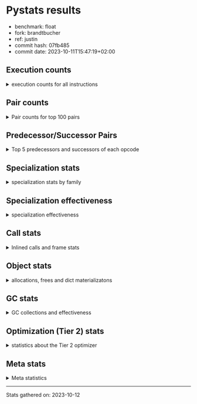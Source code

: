 
# Pystats results

- benchmark: float
- fork: brandtbucher
- ref: justin
- commit hash: 07fb485
- commit date: 2023-10-11T15:47:19+02:00

## Execution counts

<details>
<summary> execution counts for all instructions </summary>

|Name | Count | Self | Cumulative | Miss ratio | 
|---|---:|---:|---:|---:|
| LOAD_FAST | 30,068,220 | 16.7% | 16.7% |  |
| STORE_ATTR_SLOT | 18,019,140 | 10.0% | 26.7% |  |
| ENTER_EXECUTOR | 12,009,360 | 6.7% | 33.4% |  |
| BINARY_OP | 12,003,200 | 6.7% | 40.0% |  |
| LOAD_CONST | 12,000,300 | 6.7% | 46.7% |  |
| LOAD_GLOBAL_MODULE | 12,000,280 | 6.7% | 53.3% |  |
| LOAD_FAST_LOAD_FAST | 12,000,180 | 6.7% | 60.0% |  |
| CALL_BUILTIN_O | 12,000,060 | 6.7% | 66.7% |  |
| RETURN_CONST | 12,000,000 | 6.7% | 73.3% |  |
| STORE_FAST | 6,010,140 | 3.3% | 76.6% |  |
| CALL | 6,001,820 | 3.3% | 80.0% |  |
| RESUME_CHECK | 6,000,300 | 3.3% | 83.3% | 0.1% |
| COPY | 6,000,180 | 3.3% | 86.6% |  |
| BINARY_OP_MULTIPLY_FLOAT | 6,000,180 | 3.3% | 90.0% |  |
| POP_TOP | 6,000,120 | 3.3% | 93.3% |  |
| INTERPRETER_EXIT | 6,000,060 | 3.3% | 96.6% |  |
| STORE_SUBSCR_LIST_INT | 6,000,000 | 3.3% | 100.0% |  |
| LOAD_ATTR_SLOT | 38,640 | 0.0% | 100.0% |  |
| POP_JUMP_IF_FALSE | 9,720 | 0.0% | 100.0% |  |
| COMPARE_OP_FLOAT | 9,660 | 0.0% | 100.0% |  |
| RETURN_VALUE | 9,540 | 0.0% | 100.0% |  |
| JUMP_FORWARD | 4,800 | 0.0% | 100.0% |  |
| PUSH_NULL | 300 | 0.0% | 100.0% |  |
| SWAP | 180 | 0.0% | 100.0% |  |
| GET_ITER | 180 | 0.0% | 100.0% |  |
| CALL_PY_EXACT_ARGS | 180 | 0.0% | 100.0% |  |
| LOAD_DEREF | 120 | 0.0% | 100.0% |  |
| LOAD_ATTR_METHOD_NO_DICT | 120 | 0.0% | 100.0% |  |
| FOR_ITER_LIST | 120 | 0.0% | 100.0% |  |
| BINARY_OP_ADD_FLOAT | 120 | 0.0% | 100.0% |  |
| LOAD_GLOBAL | 100 | 0.0% | 100.0% |  |
| LOAD_ATTR_MODULE | 100 | 0.0% | 100.0% |  |
| NOP | 60 | 0.0% | 100.0% |  |
| LOAD_GLOBAL_BUILTIN | 60 | 0.0% | 100.0% |  |
| LOAD_ATTR | 60 | 0.0% | 100.0% |  |
| FOR_ITER_RANGE | 60 | 0.0% | 100.0% |  |
| COPY_FREE_VARS | 60 | 0.0% | 100.0% |  |
| COMPARE_OP_INT | 60 | 0.0% | 100.0% |  |
| CALL_FUNCTION_EX | 60 | 0.0% | 100.0% |  |
| CALL_BUILTIN_CLASS | 60 | 0.0% | 100.0% |  |
| BUILD_LIST | 60 | 0.0% | 100.0% |  |
| BINARY_SUBSCR_LIST_INT | 60 | 0.0% | 100.0% |  |
| BINARY_SLICE | 60 | 0.0% | 100.0% |  |
| BINARY_OP_SUBTRACT_FLOAT | 60 | 0.0% | 100.0% |  |
| COMPARE_OP | 20 | 0.0% | 100.0% |  |
| BINARY_SUBSCR | 20 | 0.0% | 100.0% |  |


</details>

## Pair counts

<details>
<summary> Pair counts for top 100 pairs </summary>

|Pair | Count | Self | Cumulative | 
|---|---:|---:|---:|
| LOAD_FAST STORE_ATTR_SLOT | 18,018,960 | 10.0% | 10.0% |
| LOAD_GLOBAL_MODULE LOAD_FAST | 12,000,120 | 6.7% | 16.7% |
| LOAD_FAST CALL_BUILTIN_O | 12,000,000 | 6.7% | 23.3% |
| LOAD_CONST BINARY_OP | 12,000,000 | 6.7% | 30.0% |
| BINARY_OP LOAD_FAST | 12,000,000 | 6.7% | 36.6% |
| LOAD_FAST_LOAD_FAST BINARY_OP_MULTIPLY_FLOAT | 6,000,180 | 3.3% | 40.0% |
| STORE_FAST LOAD_GLOBAL_MODULE | 6,000,120 | 3.3% | 43.3% |
| STORE_ATTR_SLOT RETURN_CONST | 6,000,060 | 3.3% | 46.6% |
| CACHE RESUME_CHECK | 6,000,060 | 3.3% | 50.0% |
| RESUME_CHECK LOAD_GLOBAL_MODULE | 6,000,040 | 3.3% | 53.3% |
| STORE_SUBSCR_LIST_INT ENTER_EXECUTOR | 6,000,000 | 3.3% | 56.6% |
| STORE_ATTR_SLOT STORE_FAST | 6,000,000 | 3.3% | 59.9% |
| STORE_ATTR_SLOT LOAD_FAST_LOAD_FAST | 6,000,000 | 3.3% | 63.3% |
| RETURN_CONST POP_TOP | 6,000,000 | 3.3% | 66.6% |
| RETURN_CONST INTERPRETER_EXIT | 6,000,000 | 3.3% | 69.9% |
| POP_TOP ENTER_EXECUTOR | 6,000,000 | 3.3% | 73.3% |
| LOAD_FAST_LOAD_FAST STORE_SUBSCR_LIST_INT | 6,000,000 | 3.3% | 76.6% |
| COPY LOAD_FAST | 6,000,000 | 3.3% | 79.9% |
| CALL_BUILTIN_O LOAD_CONST | 6,000,000 | 3.3% | 83.3% |
| CALL_BUILTIN_O COPY | 6,000,000 | 3.3% | 86.6% |
| CALL LOAD_FAST_LOAD_FAST | 6,000,000 | 3.3% | 89.9% |
| BINARY_OP_MULTIPLY_FLOAT LOAD_CONST | 6,000,000 | 3.3% | 93.2% |
| ENTER_EXECUTOR RETURN_CONST | 5,999,940 | 3.3% | 96.6% |
| ENTER_EXECUTOR CALL | 5,999,940 | 3.3% | 99.9% |
| LOAD_FAST LOAD_ATTR_SLOT | 38,460 | 0.0% | 99.9% |
| LOAD_ATTR_SLOT LOAD_FAST | 24,000 | 0.0% | 99.9% |
| STORE_ATTR_SLOT LOAD_FAST | 19,080 | 0.0% | 100.0% |
| POP_JUMP_IF_FALSE LOAD_FAST | 9,720 | 0.0% | 100.0% |
| LOAD_ATTR_SLOT COMPARE_OP_FLOAT | 9,660 | 0.0% | 100.0% |
| COMPARE_OP_FLOAT POP_JUMP_IF_FALSE | 9,660 | 0.0% | 100.0% |
| LOAD_FAST RETURN_VALUE | 9,480 | 0.0% | 100.0% |
| ENTER_EXECUTOR LOAD_FAST | 9,420 | 0.0% | 100.0% |
| STORE_FAST ENTER_EXECUTOR | 9,360 | 0.0% | 100.0% |
| RETURN_VALUE STORE_FAST | 9,360 | 0.0% | 100.0% |
| LOAD_ATTR_SLOT JUMP_FORWARD | 4,800 | 0.0% | 100.0% |
| JUMP_FORWARD LOAD_FAST | 4,800 | 0.0% | 100.0% |
| BINARY_OP BINARY_OP | 2,940 | 0.0% | 100.0% |
| CALL CALL | 1,540 | 0.0% | 100.0% |
| STORE_FAST LOAD_FAST | 540 | 0.0% | 100.0% |
| LOAD_FAST BINARY_OP | 260 | 0.0% | 100.0% |
| PUSH_NULL CALL | 240 | 0.0% | 100.0% |
| SWAP STORE_ATTR_SLOT | 180 | 0.0% | 100.0% |
| RESUME_CHECK LOAD_FAST | 180 | 0.0% | 100.0% |
| LOAD_FAST PUSH_NULL | 180 | 0.0% | 100.0% |
| LOAD_FAST LOAD_CONST | 180 | 0.0% | 100.0% |
| LOAD_FAST COPY | 180 | 0.0% | 100.0% |
| LOAD_ATTR_SLOT STORE_FAST | 180 | 0.0% | 100.0% |
| COPY LOAD_ATTR_SLOT | 180 | 0.0% | 100.0% |
| CALL_PY_EXACT_ARGS RESUME_CHECK | 180 | 0.0% | 100.0% |
| BINARY_OP SWAP | 180 | 0.0% | 100.0% |
| LOAD_FAST LOAD_ATTR_METHOD_NO_DICT | 120 | 0.0% | 100.0% |
| GET_ITER FOR_ITER_LIST | 120 | 0.0% | 100.0% |
| FOR_ITER_LIST STORE_FAST | 120 | 0.0% | 100.0% |
| CALL POP_TOP | 120 | 0.0% | 100.0% |
| BINARY_OP_MULTIPLY_FLOAT BINARY_OP_ADD_FLOAT | 120 | 0.0% | 100.0% |
| LOAD_FAST CALL_PY_EXACT_ARGS | 100 | 0.0% | 100.0% |
| LOAD_FAST CALL | 100 | 0.0% | 100.0% |
| STORE_FAST LOAD_DEREF | 60 | 0.0% | 100.0% |
| RETURN_VALUE RETURN_VALUE | 60 | 0.0% | 100.0% |
| RETURN_VALUE INTERPRETER_EXIT | 60 | 0.0% | 100.0% |
| RESUME_CHECK LOAD_CONST | 60 | 0.0% | 100.0% |
| PUSH_NULL LOAD_FAST | 60 | 0.0% | 100.0% |
| POP_TOP NOP | 60 | 0.0% | 100.0% |
| POP_TOP LOAD_FAST | 60 | 0.0% | 100.0% |
| NOP LOAD_DEREF | 60 | 0.0% | 100.0% |
| LOAD_GLOBAL_MODULE LOAD_FAST_LOAD_FAST | 60 | 0.0% | 100.0% |
| LOAD_GLOBAL_MODULE LOAD_ATTR_MODULE | 60 | 0.0% | 100.0% |
| LOAD_GLOBAL_BUILTIN LOAD_FAST | 60 | 0.0% | 100.0% |
| LOAD_GLOBAL LOAD_GLOBAL_MODULE | 60 | 0.0% | 100.0% |
| LOAD_FAST GET_ITER | 60 | 0.0% | 100.0% |
| LOAD_FAST CALL_FUNCTION_EX | 60 | 0.0% | 100.0% |
| LOAD_DEREF STORE_FAST | 60 | 0.0% | 100.0% |
| LOAD_DEREF PUSH_NULL | 60 | 0.0% | 100.0% |
| LOAD_CONST LOAD_CONST | 60 | 0.0% | 100.0% |
| LOAD_CONST BUILD_LIST | 60 | 0.0% | 100.0% |
| LOAD_CONST BINARY_SLICE | 60 | 0.0% | 100.0% |
| LOAD_ATTR_MODULE STORE_FAST | 60 | 0.0% | 100.0% |
| LOAD_ATTR_METHOD_NO_DICT LOAD_FAST | 60 | 0.0% | 100.0% |
| LOAD_ATTR_METHOD_NO_DICT CALL_PY_EXACT_ARGS | 60 | 0.0% | 100.0% |
| GET_ITER FOR_ITER_RANGE | 60 | 0.0% | 100.0% |
| FOR_ITER_RANGE STORE_FAST | 60 | 0.0% | 100.0% |
| COPY_FREE_VARS RESUME_CHECK | 60 | 0.0% | 100.0% |
| COMPARE_OP_INT POP_JUMP_IF_FALSE | 60 | 0.0% | 100.0% |
| CALL_FUNCTION_EX COPY_FREE_VARS | 60 | 0.0% | 100.0% |
| CALL_BUILTIN_O STORE_FAST | 60 | 0.0% | 100.0% |
| CALL_BUILTIN_CLASS GET_ITER | 60 | 0.0% | 100.0% |
| CALL STORE_FAST | 60 | 0.0% | 100.0% |
| CALL LOAD_FAST | 60 | 0.0% | 100.0% |
| BUILD_LIST LOAD_FAST | 60 | 0.0% | 100.0% |
| BINARY_SUBSCR_LIST_INT STORE_FAST | 60 | 0.0% | 100.0% |
| BINARY_SLICE GET_ITER | 60 | 0.0% | 100.0% |
| BINARY_OP_SUBTRACT_FLOAT STORE_FAST | 60 | 0.0% | 100.0% |
| BINARY_OP_MULTIPLY_FLOAT LOAD_FAST_LOAD_FAST | 60 | 0.0% | 100.0% |
| BINARY_OP_ADD_FLOAT LOAD_FAST_LOAD_FAST | 60 | 0.0% | 100.0% |
| BINARY_OP_ADD_FLOAT CALL_BUILTIN_O | 60 | 0.0% | 100.0% |
| BINARY_OP STORE_FAST | 60 | 0.0% | 100.0% |
| STORE_FAST LOAD_GLOBAL_BUILTIN | 40 | 0.0% | 100.0% |
| RETURN_VALUE LOAD_GLOBAL | 40 | 0.0% | 100.0% |
| LOAD_GLOBAL_MODULE LOAD_ATTR | 40 | 0.0% | 100.0% |
| LOAD_FAST CALL_BUILTIN_CLASS | 40 | 0.0% | 100.0% |


</details>

## Predecessor/Successor Pairs

<details>
<summary> Top 5 predecessors and successors of each opcode </summary>

### BINARY_SLICE

<details>
<summary> Successors and predecessors for BINARY_SLICE </summary>

|Predecessors | Count | Percentage | 
|---|---:|---:|
| LOAD_CONST | 60 | 100.0% |

|Successors | Count | Percentage | 
|---|---:|---:|
| GET_ITER | 60 | 100.0% |


</details>

### CACHE

<details>
<summary> Successors and predecessors for CACHE </summary>

|Predecessors | Count | Percentage | 
|---|---:|---:|

|Successors | Count | Percentage | 
|---|---:|---:|
| RESUME_CHECK | 6,000,060 | 100.0% |


</details>

### BINARY_SUBSCR

<details>
<summary> Successors and predecessors for BINARY_SUBSCR </summary>

|Predecessors | Count | Percentage | 
|---|---:|---:|
| LOAD_CONST | 20 | 100.0% |

|Successors | Count | Percentage | 
|---|---:|---:|
| BINARY_SUBSCR_LIST_INT | 20 | 100.0% |


</details>

### GET_ITER

<details>
<summary> Successors and predecessors for GET_ITER </summary>

|Predecessors | Count | Percentage | 
|---|---:|---:|
| LOAD_FAST | 60 | 33.3% |
| CALL_BUILTIN_CLASS | 60 | 33.3% |
| BINARY_SLICE | 60 | 33.3% |

|Successors | Count | Percentage | 
|---|---:|---:|
| FOR_ITER_LIST | 120 | 66.7% |
| FOR_ITER_RANGE | 60 | 33.3% |


</details>

### INTERPRETER_EXIT

<details>
<summary> Successors and predecessors for INTERPRETER_EXIT </summary>

|Predecessors | Count | Percentage | 
|---|---:|---:|
| RETURN_CONST | 6,000,000 | 100.0% |
| RETURN_VALUE | 60 | 0.0% |

|Successors | Count | Percentage | 
|---|---:|---:|


</details>

### NOP

<details>
<summary> Successors and predecessors for NOP </summary>

|Predecessors | Count | Percentage | 
|---|---:|---:|
| POP_TOP | 60 | 100.0% |

|Successors | Count | Percentage | 
|---|---:|---:|
| LOAD_DEREF | 60 | 100.0% |


</details>

### POP_TOP

<details>
<summary> Successors and predecessors for POP_TOP </summary>

|Predecessors | Count | Percentage | 
|---|---:|---:|
| RETURN_CONST | 6,000,000 | 100.0% |
| CALL | 120 | 0.0% |

|Successors | Count | Percentage | 
|---|---:|---:|
| ENTER_EXECUTOR | 6,000,000 | 100.0% |
| NOP | 60 | 0.0% |
| LOAD_FAST | 60 | 0.0% |


</details>

### PUSH_NULL

<details>
<summary> Successors and predecessors for PUSH_NULL </summary>

|Predecessors | Count | Percentage | 
|---|---:|---:|
| LOAD_FAST | 180 | 60.0% |
| LOAD_DEREF | 60 | 20.0% |
| LOAD_ATTR_MODULE | 40 | 13.3% |
| LOAD_ATTR | 20 | 6.7% |

|Successors | Count | Percentage | 
|---|---:|---:|
| CALL | 240 | 80.0% |
| LOAD_FAST | 60 | 20.0% |


</details>

### RETURN_VALUE

<details>
<summary> Successors and predecessors for RETURN_VALUE </summary>

|Predecessors | Count | Percentage | 
|---|---:|---:|
| LOAD_FAST | 9,480 | 99.4% |
| RETURN_VALUE | 60 | 0.6% |

|Successors | Count | Percentage | 
|---|---:|---:|
| STORE_FAST | 9,360 | 98.1% |
| RETURN_VALUE | 60 | 0.6% |
| INTERPRETER_EXIT | 60 | 0.6% |
| LOAD_GLOBAL | 40 | 0.4% |
| LOAD_GLOBAL_MODULE | 20 | 0.2% |


</details>

### BINARY_OP

<details>
<summary> Successors and predecessors for BINARY_OP </summary>

|Predecessors | Count | Percentage | 
|---|---:|---:|
| LOAD_CONST | 12,000,000 | 100.0% |
| BINARY_OP | 2,940 | 0.0% |
| LOAD_FAST | 260 | 0.0% |

|Successors | Count | Percentage | 
|---|---:|---:|
| LOAD_FAST | 12,000,000 | 100.0% |
| BINARY_OP | 2,940 | 0.0% |
| SWAP | 180 | 0.0% |
| STORE_FAST | 60 | 0.0% |
| BINARY_OP_SUBTRACT_FLOAT | 20 | 0.0% |


</details>

### BUILD_LIST

<details>
<summary> Successors and predecessors for BUILD_LIST </summary>

|Predecessors | Count | Percentage | 
|---|---:|---:|
| LOAD_CONST | 60 | 100.0% |

|Successors | Count | Percentage | 
|---|---:|---:|
| LOAD_FAST | 60 | 100.0% |


</details>

### CALL

<details>
<summary> Successors and predecessors for CALL </summary>

|Predecessors | Count | Percentage | 
|---|---:|---:|
| ENTER_EXECUTOR | 5,999,940 | 100.0% |
| CALL | 1,540 | 0.0% |
| PUSH_NULL | 240 | 0.0% |
| LOAD_FAST | 100 | 0.0% |

|Successors | Count | Percentage | 
|---|---:|---:|
| LOAD_FAST_LOAD_FAST | 6,000,000 | 100.0% |
| CALL | 1,540 | 0.0% |
| POP_TOP | 120 | 0.0% |
| STORE_FAST | 60 | 0.0% |
| LOAD_FAST | 60 | 0.0% |


</details>

### CALL_FUNCTION_EX

<details>
<summary> Successors and predecessors for CALL_FUNCTION_EX </summary>

|Predecessors | Count | Percentage | 
|---|---:|---:|
| LOAD_FAST | 60 | 100.0% |

|Successors | Count | Percentage | 
|---|---:|---:|
| COPY_FREE_VARS | 60 | 100.0% |


</details>

### COMPARE_OP

<details>
<summary> Successors and predecessors for COMPARE_OP </summary>

|Predecessors | Count | Percentage | 
|---|---:|---:|
| LOAD_CONST | 20 | 100.0% |

|Successors | Count | Percentage | 
|---|---:|---:|
| COMPARE_OP_INT | 20 | 100.0% |


</details>

### COPY

<details>
<summary> Successors and predecessors for COPY </summary>

|Predecessors | Count | Percentage | 
|---|---:|---:|
| CALL_BUILTIN_O | 6,000,000 | 100.0% |
| LOAD_FAST | 180 | 0.0% |

|Successors | Count | Percentage | 
|---|---:|---:|
| LOAD_FAST | 6,000,000 | 100.0% |
| LOAD_ATTR_SLOT | 180 | 0.0% |


</details>

### COPY_FREE_VARS

<details>
<summary> Successors and predecessors for COPY_FREE_VARS </summary>

|Predecessors | Count | Percentage | 
|---|---:|---:|
| CALL_FUNCTION_EX | 60 | 100.0% |

|Successors | Count | Percentage | 
|---|---:|---:|
| RESUME_CHECK | 60 | 100.0% |


</details>

### ENTER_EXECUTOR

<details>
<summary> Successors and predecessors for ENTER_EXECUTOR </summary>

|Predecessors | Count | Percentage | 
|---|---:|---:|
| STORE_SUBSCR_LIST_INT | 6,000,000 | 50.0% |
| POP_TOP | 6,000,000 | 50.0% |
| STORE_FAST | 9,360 | 0.1% |

|Successors | Count | Percentage | 
|---|---:|---:|
| RETURN_CONST | 5,999,940 | 50.0% |
| CALL | 5,999,940 | 50.0% |
| LOAD_FAST | 9,420 | 0.1% |
| LOAD_GLOBAL_MODULE | 40 | 0.0% |
| LOAD_GLOBAL | 20 | 0.0% |


</details>

### JUMP_FORWARD

<details>
<summary> Successors and predecessors for JUMP_FORWARD </summary>

|Predecessors | Count | Percentage | 
|---|---:|---:|
| LOAD_ATTR_SLOT | 4,800 | 100.0% |

|Successors | Count | Percentage | 
|---|---:|---:|
| LOAD_FAST | 4,800 | 100.0% |


</details>

### LOAD_ATTR

<details>
<summary> Successors and predecessors for LOAD_ATTR </summary>

|Predecessors | Count | Percentage | 
|---|---:|---:|
| LOAD_GLOBAL_MODULE | 40 | 66.7% |
| LOAD_GLOBAL | 20 | 33.3% |

|Successors | Count | Percentage | 
|---|---:|---:|
| LOAD_ATTR_MODULE | 40 | 66.7% |
| PUSH_NULL | 20 | 33.3% |


</details>

### LOAD_CONST

<details>
<summary> Successors and predecessors for LOAD_CONST </summary>

|Predecessors | Count | Percentage | 
|---|---:|---:|
| CALL_BUILTIN_O | 6,000,000 | 50.0% |
| BINARY_OP_MULTIPLY_FLOAT | 6,000,000 | 50.0% |
| LOAD_FAST | 180 | 0.0% |
| RESUME_CHECK | 60 | 0.0% |
| LOAD_CONST | 60 | 0.0% |

|Successors | Count | Percentage | 
|---|---:|---:|
| BINARY_OP | 12,000,000 | 100.0% |
| LOAD_CONST | 60 | 0.0% |
| BUILD_LIST | 60 | 0.0% |
| BINARY_SLICE | 60 | 0.0% |
| COMPARE_OP_INT | 40 | 0.0% |


</details>

### LOAD_DEREF

<details>
<summary> Successors and predecessors for LOAD_DEREF </summary>

|Predecessors | Count | Percentage | 
|---|---:|---:|
| STORE_FAST | 60 | 50.0% |
| NOP | 60 | 50.0% |

|Successors | Count | Percentage | 
|---|---:|---:|
| STORE_FAST | 60 | 50.0% |
| PUSH_NULL | 60 | 50.0% |


</details>

### LOAD_FAST

<details>
<summary> Successors and predecessors for LOAD_FAST </summary>

|Predecessors | Count | Percentage | 
|---|---:|---:|
| LOAD_GLOBAL_MODULE | 12,000,120 | 39.9% |
| BINARY_OP | 12,000,000 | 39.9% |
| COPY | 6,000,000 | 20.0% |
| LOAD_ATTR_SLOT | 24,000 | 0.1% |
| STORE_ATTR_SLOT | 19,080 | 0.1% |

|Successors | Count | Percentage | 
|---|---:|---:|
| STORE_ATTR_SLOT | 18,018,960 | 59.9% |
| CALL_BUILTIN_O | 12,000,000 | 39.9% |
| LOAD_ATTR_SLOT | 38,460 | 0.1% |
| RETURN_VALUE | 9,480 | 0.0% |
| BINARY_OP | 260 | 0.0% |


</details>

### LOAD_FAST_LOAD_FAST

<details>
<summary> Successors and predecessors for LOAD_FAST_LOAD_FAST </summary>

|Predecessors | Count | Percentage | 
|---|---:|---:|
| STORE_ATTR_SLOT | 6,000,000 | 50.0% |
| CALL | 6,000,000 | 50.0% |
| LOAD_GLOBAL_MODULE | 60 | 0.0% |
| BINARY_OP_MULTIPLY_FLOAT | 60 | 0.0% |
| BINARY_OP_ADD_FLOAT | 60 | 0.0% |

|Successors | Count | Percentage | 
|---|---:|---:|
| BINARY_OP_MULTIPLY_FLOAT | 6,000,180 | 50.0% |
| STORE_SUBSCR_LIST_INT | 6,000,000 | 50.0% |


</details>

### LOAD_GLOBAL

<details>
<summary> Successors and predecessors for LOAD_GLOBAL </summary>

|Predecessors | Count | Percentage | 
|---|---:|---:|
| RETURN_VALUE | 40 | 40.0% |
| STORE_FAST | 20 | 20.0% |
| RESUME_CHECK | 20 | 20.0% |
| ENTER_EXECUTOR | 20 | 20.0% |

|Successors | Count | Percentage | 
|---|---:|---:|
| LOAD_GLOBAL_MODULE | 60 | 60.0% |
| LOAD_GLOBAL_BUILTIN | 20 | 20.0% |
| LOAD_ATTR | 20 | 20.0% |


</details>

### POP_JUMP_IF_FALSE

<details>
<summary> Successors and predecessors for POP_JUMP_IF_FALSE </summary>

|Predecessors | Count | Percentage | 
|---|---:|---:|
| COMPARE_OP_FLOAT | 9,660 | 99.4% |
| COMPARE_OP_INT | 60 | 0.6% |

|Successors | Count | Percentage | 
|---|---:|---:|
| LOAD_FAST | 9,720 | 100.0% |


</details>

### RETURN_CONST

<details>
<summary> Successors and predecessors for RETURN_CONST </summary>

|Predecessors | Count | Percentage | 
|---|---:|---:|
| STORE_ATTR_SLOT | 6,000,060 | 50.0% |
| ENTER_EXECUTOR | 5,999,940 | 50.0% |

|Successors | Count | Percentage | 
|---|---:|---:|
| POP_TOP | 6,000,000 | 50.0% |
| INTERPRETER_EXIT | 6,000,000 | 50.0% |


</details>

### STORE_FAST

<details>
<summary> Successors and predecessors for STORE_FAST </summary>

|Predecessors | Count | Percentage | 
|---|---:|---:|
| STORE_ATTR_SLOT | 6,000,000 | 99.8% |
| RETURN_VALUE | 9,360 | 0.2% |
| LOAD_ATTR_SLOT | 180 | 0.0% |
| FOR_ITER_LIST | 120 | 0.0% |
| LOAD_DEREF | 60 | 0.0% |

|Successors | Count | Percentage | 
|---|---:|---:|
| LOAD_GLOBAL_MODULE | 6,000,120 | 99.8% |
| ENTER_EXECUTOR | 9,360 | 0.2% |
| LOAD_FAST | 540 | 0.0% |
| LOAD_DEREF | 60 | 0.0% |
| LOAD_GLOBAL_BUILTIN | 40 | 0.0% |


</details>

### SWAP

<details>
<summary> Successors and predecessors for SWAP </summary>

|Predecessors | Count | Percentage | 
|---|---:|---:|
| BINARY_OP | 180 | 100.0% |

|Successors | Count | Percentage | 
|---|---:|---:|
| STORE_ATTR_SLOT | 180 | 100.0% |


</details>

### BINARY_OP_ADD_FLOAT

<details>
<summary> Successors and predecessors for BINARY_OP_ADD_FLOAT </summary>

|Predecessors | Count | Percentage | 
|---|---:|---:|
| BINARY_OP_MULTIPLY_FLOAT | 120 | 100.0% |

|Successors | Count | Percentage | 
|---|---:|---:|
| LOAD_FAST_LOAD_FAST | 60 | 50.0% |
| CALL_BUILTIN_O | 60 | 50.0% |


</details>

### BINARY_OP_MULTIPLY_FLOAT

<details>
<summary> Successors and predecessors for BINARY_OP_MULTIPLY_FLOAT </summary>

|Predecessors | Count | Percentage | 
|---|---:|---:|
| LOAD_FAST_LOAD_FAST | 6,000,180 | 100.0% |

|Successors | Count | Percentage | 
|---|---:|---:|
| LOAD_CONST | 6,000,000 | 100.0% |
| BINARY_OP_ADD_FLOAT | 120 | 0.0% |
| LOAD_FAST_LOAD_FAST | 60 | 0.0% |


</details>

### BINARY_OP_SUBTRACT_FLOAT

<details>
<summary> Successors and predecessors for BINARY_OP_SUBTRACT_FLOAT </summary>

|Predecessors | Count | Percentage | 
|---|---:|---:|
| LOAD_FAST | 40 | 66.7% |
| BINARY_OP | 20 | 33.3% |

|Successors | Count | Percentage | 
|---|---:|---:|
| STORE_FAST | 60 | 100.0% |


</details>

### BINARY_SUBSCR_LIST_INT

<details>
<summary> Successors and predecessors for BINARY_SUBSCR_LIST_INT </summary>

|Predecessors | Count | Percentage | 
|---|---:|---:|
| LOAD_CONST | 40 | 66.7% |
| BINARY_SUBSCR | 20 | 33.3% |

|Successors | Count | Percentage | 
|---|---:|---:|
| STORE_FAST | 60 | 100.0% |


</details>

### CALL_BUILTIN_CLASS

<details>
<summary> Successors and predecessors for CALL_BUILTIN_CLASS </summary>

|Predecessors | Count | Percentage | 
|---|---:|---:|
| LOAD_FAST | 40 | 66.7% |
| CALL | 20 | 33.3% |

|Successors | Count | Percentage | 
|---|---:|---:|
| GET_ITER | 60 | 100.0% |


</details>

### CALL_BUILTIN_O

<details>
<summary> Successors and predecessors for CALL_BUILTIN_O </summary>

|Predecessors | Count | Percentage | 
|---|---:|---:|
| LOAD_FAST | 12,000,000 | 100.0% |
| BINARY_OP_ADD_FLOAT | 60 | 0.0% |

|Successors | Count | Percentage | 
|---|---:|---:|
| LOAD_CONST | 6,000,000 | 50.0% |
| COPY | 6,000,000 | 50.0% |
| STORE_FAST | 60 | 0.0% |


</details>

### CALL_PY_EXACT_ARGS

<details>
<summary> Successors and predecessors for CALL_PY_EXACT_ARGS </summary>

|Predecessors | Count | Percentage | 
|---|---:|---:|
| LOAD_FAST | 100 | 55.6% |
| LOAD_ATTR_METHOD_NO_DICT | 60 | 33.3% |
| CALL | 20 | 11.1% |

|Successors | Count | Percentage | 
|---|---:|---:|
| RESUME_CHECK | 180 | 100.0% |


</details>

### COMPARE_OP_FLOAT

<details>
<summary> Successors and predecessors for COMPARE_OP_FLOAT </summary>

|Predecessors | Count | Percentage | 
|---|---:|---:|
| LOAD_ATTR_SLOT | 9,660 | 100.0% |

|Successors | Count | Percentage | 
|---|---:|---:|
| POP_JUMP_IF_FALSE | 9,660 | 100.0% |


</details>

### COMPARE_OP_INT

<details>
<summary> Successors and predecessors for COMPARE_OP_INT </summary>

|Predecessors | Count | Percentage | 
|---|---:|---:|
| LOAD_CONST | 40 | 66.7% |
| COMPARE_OP | 20 | 33.3% |

|Successors | Count | Percentage | 
|---|---:|---:|
| POP_JUMP_IF_FALSE | 60 | 100.0% |


</details>

### FOR_ITER_LIST

<details>
<summary> Successors and predecessors for FOR_ITER_LIST </summary>

|Predecessors | Count | Percentage | 
|---|---:|---:|
| GET_ITER | 120 | 100.0% |

|Successors | Count | Percentage | 
|---|---:|---:|
| STORE_FAST | 120 | 100.0% |


</details>

### FOR_ITER_RANGE

<details>
<summary> Successors and predecessors for FOR_ITER_RANGE </summary>

|Predecessors | Count | Percentage | 
|---|---:|---:|
| GET_ITER | 60 | 100.0% |

|Successors | Count | Percentage | 
|---|---:|---:|
| STORE_FAST | 60 | 100.0% |


</details>

### LOAD_ATTR_METHOD_NO_DICT

<details>
<summary> Successors and predecessors for LOAD_ATTR_METHOD_NO_DICT </summary>

|Predecessors | Count | Percentage | 
|---|---:|---:|
| LOAD_FAST | 120 | 100.0% |

|Successors | Count | Percentage | 
|---|---:|---:|
| LOAD_FAST | 60 | 50.0% |
| CALL_PY_EXACT_ARGS | 60 | 50.0% |


</details>

### LOAD_ATTR_MODULE

<details>
<summary> Successors and predecessors for LOAD_ATTR_MODULE </summary>

|Predecessors | Count | Percentage | 
|---|---:|---:|
| LOAD_GLOBAL_MODULE | 60 | 60.0% |
| LOAD_ATTR | 40 | 40.0% |

|Successors | Count | Percentage | 
|---|---:|---:|
| STORE_FAST | 60 | 60.0% |
| PUSH_NULL | 40 | 40.0% |


</details>

### LOAD_ATTR_SLOT

<details>
<summary> Successors and predecessors for LOAD_ATTR_SLOT </summary>

|Predecessors | Count | Percentage | 
|---|---:|---:|
| LOAD_FAST | 38,460 | 99.5% |
| COPY | 180 | 0.5% |

|Successors | Count | Percentage | 
|---|---:|---:|
| LOAD_FAST | 24,000 | 62.1% |
| COMPARE_OP_FLOAT | 9,660 | 25.0% |
| JUMP_FORWARD | 4,800 | 12.4% |
| STORE_FAST | 180 | 0.5% |


</details>

### LOAD_GLOBAL_BUILTIN

<details>
<summary> Successors and predecessors for LOAD_GLOBAL_BUILTIN </summary>

|Predecessors | Count | Percentage | 
|---|---:|---:|
| STORE_FAST | 40 | 66.7% |
| LOAD_GLOBAL | 20 | 33.3% |

|Successors | Count | Percentage | 
|---|---:|---:|
| LOAD_FAST | 60 | 100.0% |


</details>

### LOAD_GLOBAL_MODULE

<details>
<summary> Successors and predecessors for LOAD_GLOBAL_MODULE </summary>

|Predecessors | Count | Percentage | 
|---|---:|---:|
| STORE_FAST | 6,000,120 | 50.0% |
| RESUME_CHECK | 6,000,040 | 50.0% |
| LOAD_GLOBAL | 60 | 0.0% |
| ENTER_EXECUTOR | 40 | 0.0% |
| RETURN_VALUE | 20 | 0.0% |

|Successors | Count | Percentage | 
|---|---:|---:|
| LOAD_FAST | 12,000,120 | 100.0% |
| LOAD_FAST_LOAD_FAST | 60 | 0.0% |
| LOAD_ATTR_MODULE | 60 | 0.0% |
| LOAD_ATTR | 40 | 0.0% |


</details>

### RESUME_CHECK

<details>
<summary> Successors and predecessors for RESUME_CHECK </summary>

|Predecessors | Count | Percentage | 
|---|---:|---:|
| CACHE | 6,000,060 | 100.0% |
| CALL_PY_EXACT_ARGS | 180 | 0.0% |
| COPY_FREE_VARS | 60 | 0.0% |

|Successors | Count | Percentage | 
|---|---:|---:|
| LOAD_GLOBAL_MODULE | 6,000,040 | 100.0% |
| LOAD_FAST | 180 | 0.0% |
| LOAD_CONST | 60 | 0.0% |
| LOAD_GLOBAL | 20 | 0.0% |


</details>

### STORE_ATTR_SLOT

<details>
<summary> Successors and predecessors for STORE_ATTR_SLOT </summary>

|Predecessors | Count | Percentage | 
|---|---:|---:|
| LOAD_FAST | 18,018,960 | 100.0% |
| SWAP | 180 | 0.0% |

|Successors | Count | Percentage | 
|---|---:|---:|
| RETURN_CONST | 6,000,060 | 33.3% |
| STORE_FAST | 6,000,000 | 33.3% |
| LOAD_FAST_LOAD_FAST | 6,000,000 | 33.3% |
| LOAD_FAST | 19,080 | 0.1% |


</details>

### STORE_SUBSCR_LIST_INT

<details>
<summary> Successors and predecessors for STORE_SUBSCR_LIST_INT </summary>

|Predecessors | Count | Percentage | 
|---|---:|---:|
| LOAD_FAST_LOAD_FAST | 6,000,000 | 100.0% |

|Successors | Count | Percentage | 
|---|---:|---:|
| ENTER_EXECUTOR | 6,000,000 | 100.0% |


</details>


</details>

## Specialization stats

<details>
<summary> specialization stats by family </summary>

### BINARY_SLICE

<details>
<summary> specialization stats for BINARY_SLICE family </summary>

|Kind | Count | Ratio | 
|---|---|---|


</details>

### BINARY_SUBSCR

<details>
<summary> specialization stats for BINARY_SUBSCR family </summary>

|Kind | Count | Ratio | 
|---|---|---|
|          hit |           60 | 75.0% |

#### Specialization attempts

| | Count | Ratio | 
|---|---:|---:|
| Success | 20 | 100.0% |
| Failure | 0 | 0.0% |

|Failure kind | Count | Ratio | 
|---|---:|---:|


</details>

### STORE_SUBSCR

<details>
<summary> specialization stats for STORE_SUBSCR family </summary>

|Kind | Count | Ratio | 
|---|---|---|
|          hit |      6000000 | 100.0% |


</details>

### BINARY_OP

<details>
<summary> specialization stats for BINARY_OP family </summary>

|Kind | Count | Ratio | 
|---|---|---|
| specialization.deferred |     12000240 | 25.0% |
|          hit |     36000060 | 75.0% |

#### Specialization attempts

| | Count | Ratio | 
|---|---:|---:|
| Success | 20 | 0.7% |
| Failure | 2,940 | 99.3% |

|Failure kind | Count | Ratio | 
|---|---:|---:|
| multiply different types | 1,480 | 50.3% |
| true divide different types | 1,460 | 49.7% |


</details>

### CALL

<details>
<summary> specialization stats for CALL family </summary>

|Kind | Count | Ratio | 
|---|---|---|
| specialization.deferred |      6000240 | 16.7% |
|          hit |     30000060 | 83.3% |

#### Specialization attempts

| | Count | Ratio | 
|---|---:|---:|
| Success | 40 | 2.5% |
| Failure | 1,540 | 97.5% |

|Failure kind | Count | Ratio | 
|---|---:|---:|
| no dict | 1,460 | 94.8% |
| cfunc noargs | 60 | 3.9% |
| other | 20 | 1.3% |


</details>

### COMPARE_OP

<details>
<summary> specialization stats for COMPARE_OP family </summary>

|Kind | Count | Ratio | 
|---|---|---|
|          hit |     17999880 | 100.0% |

#### Specialization attempts

| | Count | Ratio | 
|---|---:|---:|
| Success | 20 | 100.0% |
| Failure | 0 | 0.0% |

|Failure kind | Count | Ratio | 
|---|---:|---:|


</details>

### FOR_ITER

<details>
<summary> specialization stats for FOR_ITER family </summary>

|Kind | Count | Ratio | 
|---|---|---|
|          hit |          180 | 100.0% |


</details>

### LOAD_ATTR

<details>
<summary> specialization stats for LOAD_ATTR family </summary>

|Kind | Count | Ratio | 
|---|---|---|
| specialization.deferred |           20 | 0.0% |
|          hit |    101999500 | 100.0% |

#### Specialization attempts

| | Count | Ratio | 
|---|---:|---:|
| Success | 40 | 100.0% |
| Failure | 0 | 0.0% |

|Failure kind | Count | Ratio | 
|---|---:|---:|


</details>

### LOAD_GLOBAL

<details>
<summary> specialization stats for LOAD_GLOBAL family </summary>

|Kind | Count | Ratio | 
|---|---|---|
| specialization.deferred |           20 | 0.0% |
|          hit |     24000220 | 100.0% |

#### Specialization attempts

| | Count | Ratio | 
|---|---:|---:|
| Success | 80 | 100.0% |
| Failure | 0 | 0.0% |

|Failure kind | Count | Ratio | 
|---|---:|---:|


</details>

### POP_JUMP_IF_FALSE

<details>
<summary> specialization stats for POP_JUMP_IF_FALSE family </summary>

|Kind | Count | Ratio | 
|---|---|---|


</details>

### STORE_ATTR

<details>
<summary> specialization stats for STORE_ATTR family </summary>

|Kind | Count | Ratio | 
|---|---|---|
|          hit |     53999820 | 100.0% |


</details>


</details>

## Specialization effectiveness

<details>
<summary> specialization effectiveness </summary>

|Instructions | Count | Ratio | 
|---|---:|---:|
| Basic | 102,103,920 | 56.7% |
| Not specialized | 18,023,520 | 10.0% |
| Specialized | 60,060,740 | 33.3% |

### Deferred by instruction

<details>
<summary> deferred by instruction </summary>

|Name | Count | Ratio | 
|---|---:|---:|
| RESUME | 368,934,881,474,191,023,800 | 100.0% |
| BINARY_OP | 12,000,240 | 0.0% |
| CALL | 6,000,240 | 0.0% |
| LOAD_GLOBAL | 20 | 0.0% |
| LOAD_ATTR | 20 | 0.0% |
| UNPACK_SEQUENCE | 0 | 0.0% |
| TO_BOOL | 0 | 0.0% |
| SWAP | 0 | 0.0% |
| STORE_SUBSCR_LIST_INT | 0 | 0.0% |
| STORE_SUBSCR | 0 | 0.0% |


</details>

### Misses by instruction

<details>
<summary> misses by instruction </summary>

|Name | Count | Ratio | 
|---|---:|---:|
| RESUME_CHECK | 8,520 | 50.0% |
| RESUME | 8,520 | 50.0% |
| SWAP | 0 | 0.0% |
| STORE_SUBSCR_LIST_INT | 0 | 0.0% |
| STORE_FAST | 0 | 0.0% |
| STORE_ATTR_SLOT | 0 | 0.0% |
| RETURN_VALUE | 0 | 0.0% |
| RETURN_CONST | 0 | 0.0% |
| PUSH_NULL | 0 | 0.0% |
| POP_TOP | 0 | 0.0% |


</details>


</details>

## Call stats

<details>
<summary> Inlined calls and frame stats </summary>

| | Count | Ratio | 
|---|---:|---:|
| Calls to PyEval_EvalDefault | 6,000,060 | 33.3% |
| Calls to Python functions inlined | 12,000,060 | 66.7% |
| Calls via PyEval_EvalFrame (total) | 6,000,060 | 33.3% |
| Calls via PyEval_EvalFrame (vector) | 6,000,060 | 33.3% |
| Calls via PyEval_EvalFrame (generator) | 0 | 0.0% |
| Calls via PyEval_EvalFrame (legacy) | 0 | 0.0% |
| Calls via PyEval_EvalFrame (function vectorcall) | 6,000,060 | 33.3% |
| Calls via PyEval_EvalFrame (build class) | 0 | 0.0% |
| Calls via PyEval_EvalFrame (slot) | 0 | 0.0% |
| Calls via PyEval_EvalFrame (function ex) | 60 | 0.0% |
| Calls via PyEval_EvalFrame (api) | 0 | 0.0% |
| Calls via PyEval_EvalFrame (method) | 0 | 0.0% |
| Frames pushed | 18,000,120 | 100.0% |
| Frame objects created | 0 | 0.0% |


</details>

## Object stats

<details>
<summary> allocations, frees and dict materializatons </summary>

| | Count | Ratio | 
|---|---:|---:|
| Allocations from freelist | 72,005,820 | 70.6% |
| Frees to freelist | 72,006,000 |  |
| Allocations | 29,996,580 | 29.4% |
| Allocations to 512 bytes | 29,996,460 | 29.4% |
| Allocations to 4 kbytes | 0 | 0.0% |
| Allocations over 4 kbytes | 120 | 0.0% |
| Frees | 29,996,460 |  |
| New values | 0 |  |
| Interpreter increfs | 108,056,320 | 22.5% |
| Interpreter decrefs | 186,031,440 | 32.0% |
| Increfs | 371,860,780 | 77.5% |
| Decrefs | 395,887,880 | 68.0% |
| Materialize dict (on request) | 0 |  |
| Materialize dict (new key) | 0 |  |
| Materialize dict (too big) | 0 |  |
| Materialize dict (str subclass) | 0 |  |
| Dematerialize dict | 0 |  |
| Method cache hits | 14 |  |
| Method cache misses | 6 |  |
| Method cache collisions | 6 |  |
| Method cache dunder hits | 6,000,000 |  |
| Method cache dunder misses | 0 |  |


</details>

## GC stats

<details>
<summary> GC collections and effectiveness </summary>

|Generation | Collections | Objects collected | Object visits | 
|---:|---:|---:|---:|
| 0 | 7,760 | 0 | 55,487,120 |
| 1 | 700 | 0 | 57,422,000 |
| 2 | 60 | 0 | 48,826,400 |


</details>

## Optimization (Tier 2) stats

<details>
<summary> statistics about the Tier 2 optimizer </summary>

### Overall stats

<details>
<summary> overall stats </summary>

| | Count | Ratio | 
|---|---:|---:|
| Optimization attempts | 0 |  |
| Traces created | 0 |  |
| Traces executed | 0 |  |
| Uops executed | 0 | 0 |
| Trace stack overflow | 0 |  |
| Trace stack underflow | 0 |  |
| Trace too long | 0 |  |
| Trace too short | 0 |  |
| Inner loop found | 0 |  |
| Recursive call | 0 |  |


</details>

**Trace length histogram**

|Range | Count | Ratio | 
|---|---:|---:|
| <= 1 | 0 |  |

**Optimized trace length histogram**

|Range | Count | Ratio | 
|---|---:|---:|
| <= 1 | 0 |  |

**Trace run length histogram**

|Range | Count | Ratio | 
|---|---:|---:|
| <= 1 | 0 |  |

### Uop stats

<details>
<summary> uop stats </summary>

|Uop | Count | Self | Cumulative | 
|---|---:|---:|---:|


</details>

### Unsupported opcodes

<details>
<summary> unsupported opcodes </summary>

|Opcode | Count | 
|---|---|


</details>


</details>

## Meta stats

<details>
<summary> Meta statistics </summary>

| | Count | 
|---|---:|
| Number of data files | 20 |


</details>

---
Stats gathered on: 2023-10-12
